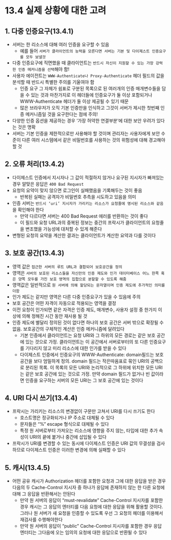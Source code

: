 # 13.4 실제 상황에 대한 고려

## 1. 다중 인증요구(13.4.1)

- 서버는 한 리소스에 대해 여러 인증을 요구할 수 있음
  - 예를 들어 `서버가 클라이언트의 능력을 모른다면 서버는 기본 및 다이제스트 인증요구를 모두 보낼것`
- 다중 인증요구에 직면했을 때 클라이언트는 `반드시 자신이 지원할 수 있는 가장 강력한 인증 메커니즘을 선택`해야 함!
- 사용자 에이전트는 `WWW-Authenticate나 Proxy-Authenticate` 헤더 필드의 값을 분석할 때 반드시 특별한 주의를 기울여야 함
  - 인증 요구 그 자체가 쉼표로 구분된 목록으로 된 여러개의 인증 매개변수들을 담을 수 있는 것과 마찬가지로 이 헤더들에 인증요구가 둘 이상 포함되거나 WWW-Authenticate 헤더가 둘 이상 제공될 수 있기 때문
  - 많은 브라우저가 오직 기본 인증만을 인식하고 그것이 서버가 제시한 첫번째 인증 메커니즘일 것을 요구한다는 점에 주의!
- 다양한 인증 옵션을 제공하는 경우 ‘가장 허약한 연결부분’에 대한 보안 우려가 있다는 것은 명확
- 서버는 기본 인증을 제한적으로만 사용해야 할 것이며 관리자는 사용자에게 보안 수준이 다른 여러 시스템에서 같은 비밀번호를 사용하는 것의 위험성에 대해 경고해야 할 것

## 2. 오류 처리(13.4.2)

- 다이제스트 인증에서 지시자나 그 값이 적절하지 않거나 요구된 지시자가 빠져있는 경우 알맞은 응답은 `400 Bad Request`
- 요청의 요약이 맞지 않으면 로그인이 실패했음을 기록해두는 것이 좋음
  - 반복된 실패는 공격자가 비밀번호 추측을 시도하고 있음을 의미
- 인증 서버는 `반드시 ‘uri’ 지시자가 가리키는 리소스가 요청줄에 명시된 리소스와 같음`을 확인해야 한다
  - 만약 다르다면 서버는 400 Bad Request 에러를 반환하는 것이 좋다
  - 이 필드와 요청 URL과의 중복된 정보는 중간의 프락시가 클라이언트의 요청줄을 변조했을 가능성에 대처할 수 있게 해준다
- 변형된 요청의 요약을 계산한 결과는 클라이언트가 계산한 요약과 다를 것이다

## 3. 보호 공간(13.4.3)

- 영역 값은 `접근한 서버의 루트 URL과 결합되어 보호공간을 정의`
- 영역은 `서버의 보호된 리소스들을 자신만의 인증 제도와 인가 데이터베이스 어느 한쪽 혹은 양쪽 모두를 가진 보호 영역의 집합으로 분할할 수 있도록 해줌`
- 영역값은 일반적으로 `원 서버에 의해 할당되는 문자열이며 인증 제도에 추가적인 의미를 더함`
- 인가 제도는 같지만 영역은 다른 다중 인증요구가 있을 수 있음에 주의
- 보호 공간은 어떤 자격이 자동으로 적용되는 영역을 결정
- 이전 요청이 인가되면 같은 자격은 인증 제도, 매개변수, 사용자 설정 중 한가지 이상에 의해 정해진 시간 동안 재사용 될 것
- 인증 제도에 별달리 정의된 것이 없다면 하나의 보호 공간은 서버 밖으로 확장될 수 없음. 보호공간의 구체적인 계산은 인증 메커니즘에 달려있다
  - 기본 인증에서 클라이언트는 요청 URl와 그 하위의 모든 경로는 같은 보호 공간에 있는 것으로 가정. 클라이언트는 이 공간에서 서버로부터의 또 다른 인증요구를 기다리지 않고 미리 리소스에 대한 인가를 받을 수 있다
  - 다이제스트 인증에서 인증요구의 WWW-Authenticate: domain필드는 보호 공간을 보다 엄밀하게 정의. domain 필드는 작은따옴표로 묶인 URI의 공백으로 분리된 목록. 이 목록의 모든 URI와 논리적으로 그 하위에 위치한 모든 URI는 같은 보호 공간에 있는 것으로 가정. 만약 domain 필드가 없거나 빈 값이라면 인증을 요구하는 서버의 모든 URI는 그 보호 공간에 있는 것이다

## 4. URI 다시 쓰기(13.4.4)

- 프락시는 가리키는 리소스의 변경없이 구문만 고쳐서 URI를 다시 쓰기도 한다
  - 호스트명은 정규화되거나 IP 주소로 대체될 수 있다
  - 문자들은 “%” escape 형식으로 대체될 수 있다
  - 특정 원 서버로부터 가져오는 리소스에 영향을 주지 않는, 타입에 대한 추가 속성이 URI의 끝에 붙거나 중간에 삽입될 수 있다
- 프락시가 URI를 변경할 수 있는 동시에 다이제스트 인증은 URI 값의 무결성을 검사하므로 다이제스트 인증은 이러한 변경에 의해 실패할 수 있다

## 5. 캐시(13.4.5)

- 어떤 공유 캐시가 Authorization 헤더를 포함한 요청과 그에 대한 응답을 받은 경우 다음의 두 Cache-Control 지시자 중 하나가 응답에 존재하지 않는 한 다른 요청에 대해 그 응답을 반환해서는 안된다
  - 만약 원 서버의 응답이 “must-revalidate” Cache-Control 지시자를 포함한 경우 캐시는 그 응답의 엔터티를 다음 요청에 대한 응답을 위해 활용할 것이다. 그러나 원 서버가 새 요청을 인증할 수 있도록 우선 그 요청의 헤더를 이용해서 재검사를 수행해야한다
  - 만약 원 서버의 응답이 “public” Cache-Control 지시자를 포함한 경우 응답 엔터티는 그다음에 오는 임의의 요청에 대한 응답으로 반환될 수 있다
